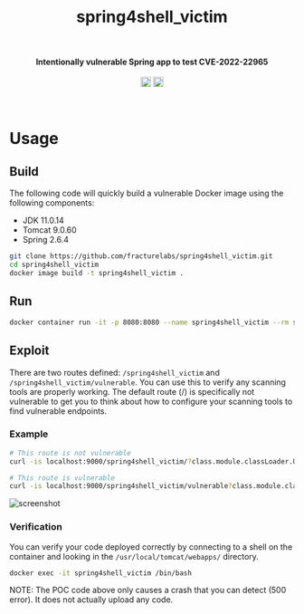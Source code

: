 <h1 align="center">
  <br>
    spring4shell_victim
  <br>
  <br>
</h1>

<h4 align="center">Intentionally vulnerable Spring app to test CVE-2022-22965</h4>
<p align="center">
  <a href="https://twitter.com/fracturelabs"><img src="https://img.shields.io/badge/twitter-%40fracturelabs-orange.svg" alt="@fracturelabs" height="18"></a>
  <a href="https://twitter.com/brkr19"><img src="https://img.shields.io/badge/twitter-%40brkr19-orange.svg" alt="@brkr19" height="18"></a>
</p>
<br>

# Usage

## Build
The following code will quickly build a vulnerable Docker image using the following components:
* JDK 11.0.14
* Tomcat 9.0.60
* Spring 2.6.4

```bash
git clone https://github.com/fracturelabs/spring4shell_victim.git
cd spring4shell_victim
docker image build -t spring4shell_victim .
```

## Run
```bash
docker container run -it -p 8080:8080 --name spring4shell_victim --rm spring4shell_victim
```

## Exploit
There are two routes defined: `/spring4shell_victim` and `/spring4shell_victim/vulnerable`. You can use this to verify any scanning tools are properly working. The default route (/) is specifically not vulnerable to get you to think about how to configure your scanning tools to find vulnerable endpoints.

### Example
```bash
# This route is not vulnerable
curl -is localhost:9000/spring4shell_victim/?class.module.classLoader.URLs%5b-1%5d

# This route is vulnerable
curl -is localhost:9000/spring4shell_victim/vulnerable?class.module.classLoader.URLs%5b-1%5d
```

![screenshot](https://user-images.githubusercontent.com/8271279/161859867-718f165a-6cca-4582-87f8-f6fc8d7bc56a.png)

### Verification
You can verify your code deployed correctly by connecting to a shell on the container and looking in the `/usr/local/tomcat/webapps/` directory.
```bash
docker exec -it spring4shell_victim /bin/bash
```
NOTE: The POC code above only causes a crash that you can detect (500 error). It does not actually upload any code.

